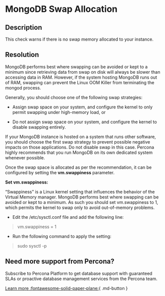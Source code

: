 # MongoDB Swap Allocation

## Description
This check warns if there is no swap memory allocated to your instance.

## Resolution

MongoDB performs best where swapping can be avoided or kept to a minimum since retrieving data from swap on disk will always be slower than accessing data in RAM. However, if the system hosting MongoDB runs out of RAM, swapping can prevent the Linux OOM Killer from terminating the mongod process.

Generally, you should choose one of the following swap strategies:


- Assign swap space on your system, and configure the kernel to only permit swapping under high-memory load, or


- Do not assign swap space on your system, and configure the kernel to disable swapping entirely.


If your MongoDB instance is hosted on a system that runs other software, you should choose the first swap strategy to prevent possible negative impacts on those applications. Do not disable swap in this case. Percona highly recommends that you run MongoDB on its own dedicated system whenever possible.

Once the swap space is allocated as per the recommendation, it can be configured by setting the **vm.swappiness** parameter.

**Set vm.swappiness:**

“Swappiness” is a Linux kernel setting that influences the behavior of the Virtual Memory manager. MongoDB performs best where swapping can be avoided or kept to a minimum. As such you should set vm.swappiness to 1, which permits the kernel to swap only to avoid out-of-memory problems.

- Edit the /etc/sysctl.conf file and add the following line:

> vm.swappiness = 1

- Run the following command to apply the setting:

> sudo sysctl -p


## Need more support from Percona?
Subscribe to Percona Platform to get database support with guaranteed SLAs or proactive database management services from the Percona team.

[Learn more :fontawesome-solid-paper-plane:](https://per.co.na/subscribe){ .md-button }
